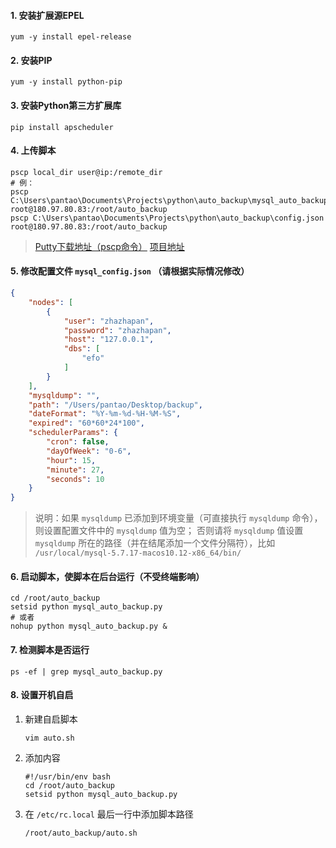 #### 1. 安装扩展源EPEL

``` shell
yum -y install epel-release
```

#### 2. 安装PIP

``` shell
yum -y install python-pip
```

#### 3. 安装Python第三方扩展库

``` shell
pip install apscheduler
```

#### 4. 上传脚本

``` shell
pscp local_dir user@ip:/remote_dir
# 例：
pscp C:\Users\pantao\Documents\Projects\python\auto_backup\mysql_auto_backup.py root@180.97.80.83:/root/auto_backup
pscp C:\Users\pantao\Documents\Projects\python\auto_backup\config.json root@180.97.80.83:/root/auto_backup
```

> [Putty下载地址（pscp命令）](https://www.chiark.greenend.org.uk/~sgtatham/putty/latest.html)
> [项目地址](https://github.com/zhazhapan/auto_backup)

#### 5. 修改配置文件 `mysql_config.json` （请根据实际情况修改）

``` json
{
    "nodes": [
        {
            "user": "zhazhapan",
            "password": "zhazhapan",
            "host": "127.0.0.1",
            "dbs": [
                "efo"
            ]
        }
    ],
    "mysqldump": "",
    "path": "/Users/pantao/Desktop/backup",
    "dateFormat": "%Y-%m-%d-%H-%M-%S",
    "expired": "60*60*24*100",
    "schedulerParams": {
        "cron": false,
        "dayOfWeek": "0-6",
        "hour": 15,
        "minute": 27,
        "seconds": 10
    }
}
```

> 说明：如果 `mysqldump` 已添加到环境变量（可直接执行 `mysqldump` 命令），则设置配置文件中的 `mysqldump` 值为空；
否则请将 `mysqldump` 值设置 `mysqldump` 所在的路径（并在结尾添加一个文件分隔符），比如 `/usr/local/mysql-5.7.17-macos10.12-x86_64/bin/`

#### 6. 启动脚本，使脚本在后台运行（不受终端影响）

``` shell
cd /root/auto_backup
setsid python mysql_auto_backup.py
# 或者
nohup python mysql_auto_backup.py &
```

#### 7. 检测脚本是否运行

``` shell
ps -ef | grep mysql_auto_backup.py
```

#### 8. 设置开机自启

1. 新建自启脚本

    ``` shell
    vim auto.sh
    ```
    
2. 添加内容

    ``` shell
    #!/usr/bin/env bash
    cd /root/auto_backup
    setsid python mysql_auto_backup.py
    ```
    
3. 在 `/etc/rc.local` 最后一行中添加脚本路径

    ``` shell
    /root/auto_backup/auto.sh
    ```